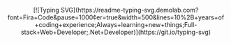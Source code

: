 <p align="center">
  [![Typing SVG](https://readme-typing-svg.demolab.com?font=Fira+Code&pause=1000&center=true&width=500&lines=10%2B+years+of+coding+experience;Always+learning+new+things;Full-stack+Web+Developer;.Net+Developer)](https://git.io/typing-svg)
</p>
